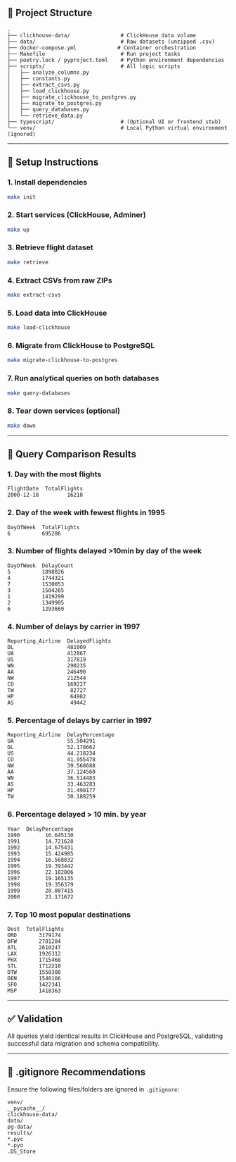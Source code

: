 ## 📁 Project Structure

```
.
├── clickhouse-data/                # ClickHouse data volume
├── data/                           # Raw datasets (unzipped .csv)
├── docker-compose.yml             # Container orchestration
├── Makefile                        # Run project tasks
├── poetry.lock / pyproject.toml    # Python environment dependencies
├── scripts/                        # All logic scripts
│   ├── analyze_columns.py
│   ├── constants.py
│   ├── extract_csvs.py
│   ├── load_clickhouse.py
│   ├── migrate_clickhouse_to_postgres.py
│   ├── migrate_to_postgres.py
│   ├── query_databases.py
│   └── retrieve_data.py
├── typescript/                     # (Optional UI or frontend stub)
└── venv/                           # Local Python virtual environment (ignored)
```

---

## 🚀 Setup Instructions

### 1. Install dependencies

```bash
make init
```

### 2. Start services (ClickHouse, Adminer)

```bash
make up
```

### 3. Retrieve flight dataset

```bash
make retrieve
```

### 4. Extract CSVs from raw ZIPs

```bash
make extract-csvs
```

### 5. Load data into ClickHouse

```bash
make load-clickhouse
```

### 6. Migrate from ClickHouse to PostgreSQL

```bash
make migrate-clickhouse-to-postgres
```

### 7. Run analytical queries on both databases

```bash
make query-databases
```

### 8. Tear down services (optional)

```bash
make down
```

---

## 🧪 Query Comparison Results

### 1. Day with the most flights

```
FlightDate  TotalFlights
2000-12-18         16218
```

### 2. Day of the week with fewest flights in 1995

```
DayOfWeek  TotalFlights
6          695286
```

### 3. Number of flights delayed >10min by day of the week

```
DayOfWeek  DelayCount
5          1898026
4          1744321
7          1530053
3          1504265
1          1419299
2          1349905
6          1293669
```

### 4. Number of delays by carrier in 1997

```
Reporting_Airline  DelayedFlights
DL                 481009
UA                 412867
US                 317819
WN                 290235
AA                 246490
NW                 212544
CO                 169227
TW                  82727
HP                  64982
AS                  49442
```

### 5. Percentage of delays by carrier in 1997

```
Reporting_Airline  DelayPercentage
UA                 55.504291
DL                 52.178662
US                 44.218234
CO                 41.955478
NW                 39.568688
AA                 37.124560
WN                 36.514483
AS                 33.463283
HP                 31.498177
TW                 30.188259
```

### 6. Percentage delayed > 10 min. by year

```
Year  DelayPercentage
1990        16.645130
1991        14.721628
1992        14.675431
1993        15.424985
1994        16.568032
1995        19.393442
1996        22.182806
1997        19.165135
1998        19.356379
1999        20.087415
2000        23.171672
```

### 7. Top 10 most popular destinations

```
Dest  TotalFlights
ORD       3179174
DFW       2781284
ATL       2610247
LAX       1926312
PHX       1715468
STL       1712218
DTW       1558308
DEN       1540166
SFO       1422341
MSP       1418363
```

---

## ✅ Validation

All queries yield identical results in ClickHouse and PostgreSQL, validating successful data migration and schema compatibility.

---

## 🛑 .gitignore Recommendations

Ensure the following files/folders are ignored in `.gitignore`:

```
venv/
__pycache__/
clickhouse-data/
data/
pg-data/
results/
*.pyc
*.pyo
.DS_Store
```
